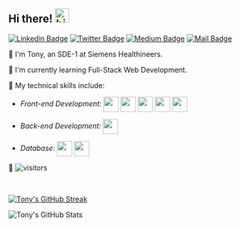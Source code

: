 ## **Hi there!** <img src="https://user-images.githubusercontent.com/1303154/88677602-1635ba80-d120-11ea-84d8-d263ba5fc3c0.gif" width="28px" alt="hi">

[![Linkedin Badge](https://img.shields.io/badge/-tonymike99-0077B5?style=flat&labelColor=0077B5&logo=linkedin&logoColor=white)](https://linkedin.com/in/tonymike99) [![Twitter Badge](https://img.shields.io/badge/-@tonymike99-5DA9DD?style=flat&labelColor=5DA9DD&logo=twitter&logoColor=white)](https://twitter.com/tonymike07) [![Medium Badge](https://img.shields.io/badge/-tonymike99-000000?style=flat&labelColor=000000&logo=medium&logoColor=white)](https://medium.com/@tonymike99/) [![Mail Badge](https://img.shields.io/badge/-tonymike99-c0392b?style=flat&labelColor=c0392b&logo=gmail&logoColor=white)](mailto:tonymike99@gmail.com)

📌 I'm Tony, an SDE-1 at Siemens Healthineers.

📌 I'm currently learning Full-Stack Web Development.

📌 My technical skills include:

-   _Front-end Development:_ <img align="center" height="30" src="https://img.icons8.com/color/144/000000/html-5.png"/> <img align="center" height="30" src="https://img.icons8.com/color/144/000000/css3.png"/> <img align="center" height="30" src="https://img.icons8.com/color/144/000000/javascript.png"/> <img align="center" height="30" src="https://img.icons8.com/color/48/000000/typescript.png"/> <img align="center" height="30" src="https://img.icons8.com/ultraviolet/480/000000/react.png"/>

-   _Back-end Development:_ <img align="center" height="30" src="https://user-images.githubusercontent.com/69760792/121766706-a67ec180-cb71-11eb-923d-69fc323bafa4.png"/>

-   _Database:_ <img align="center" height="30" src="https://img.icons8.com/color/48/000000/mongodb.png"/> <img align="center" height="30" src="https://img.icons8.com/color/48/000000/mysql-logo.png"/>

📌 ![visitors](https://visitor-badge.glitch.me/badge?page_id=tonymike99.tonymike99&left_color=blue&right_color=black)

<br />

[![Tony's GitHub Streak](https://github-readme-streak-stats.herokuapp.com?user=tonymike99&theme=tokyonight&date_format=M%20j%5B%2C%20Y%5D)](https://git.io/streak-stats)

![Tony's GitHub Stats](https://github-readme-stats.vercel.app/api?username=tonymike99&show_icons=true&theme=tokyonight)

<!--
**tonymike99/tonymike99** is a ✨ _special_ ✨ repository because its `README.md` (this file) appears on your GitHub profile.

Here are some ideas to get you started:

- 🔭 I’m currently working on ...
- 🌱 I’m currently learning ...
- 👯 I’m looking to collaborate on ...
- 🤔 I’m looking for help with ...
- 💬 Ask me about ...
- 📫 How to reach me: ...
- 😄 Pronouns: ...
- ⚡ Fun fact: ...
-->
